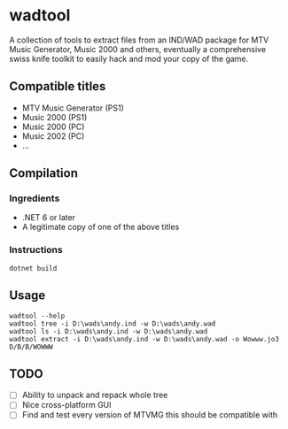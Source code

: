 # wadtool

A collection of tools to extract files from an IND/WAD package for MTV Music Generator, Music 2000 and others, eventually a comprehensive swiss knife toolkit to easily hack and mod your copy of the game.

## Compatible titles

- MTV Music Generator (PS1)
- Music 2000 (PS1)
- Music 2000 (PC)
- Music 2002 (PC)
- ...

## Compilation

### Ingredients

- .NET 6 or later
- A legitimate copy of one of the above titles

### Instructions

```
dotnet build
```

## Usage

```
wadtool --help
wadtool tree -i D:\wads\andy.ind -w D:\wads\andy.wad
wadtool ls -i D:\wads\andy.ind -w D:\wads\andy.wad
wadtool extract -i D:\wads\andy.ind -w D:\wads\andy.wad -o Wowww.jo3 D/B/B/WOWWW
```

## TODO

- [ ] Ability to unpack and repack whole tree
- [ ] Nice cross-platform GUI
- [ ] Find and test every version of MTVMG this should be compatible with